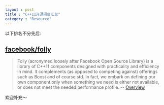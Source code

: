 ```yaml
---
layout : post
title : "C++11开源项目汇总"
category : "Resource"
---
```


以下排名不分先后:

## [facebook/folly](https://github.com/facebook/folly) ##

> Folly (acronymed loosely after Facebook Open Source Library) is a library of C++11 components designed with practicality and efficiency in mind. It complements (as opposed to competing against) offerings such as Boost and of course std. In fact, we embark on defining our own component only when something we need is either not available, or does not meet the needed performance profile. -- [Overview](https://github.com/facebook/folly/blob/master/folly/docs/Overview.md)


欢迎补充～

